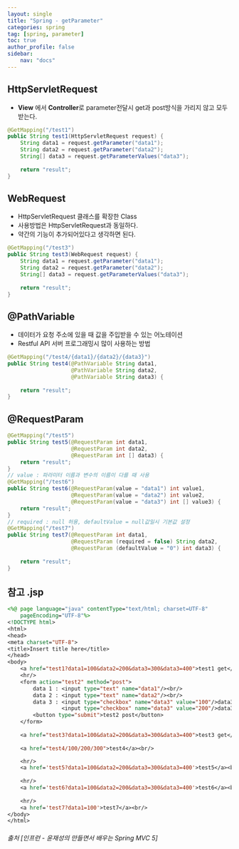 ```yaml
---
layout: single
title: "Spring - getParameter"
categories: spring
tag: [spring, parameter]
toc: true
author_profile: false
sidebar:
    nav: "docs"
---
```


## HttpServletRequest
- **View** 에서 **Controller**로 parameter전달시 get과 post방식을 가리지 않고 모두 받는다.

```java
@GetMapping("/test1")
public String test1(HttpServletRequest request) {
    String data1 = request.getParameter("data1");
    String data2 = request.getParameter("data2");
    String[] data3 = request.getParameterValues("data3");
    
    return "result";
}
```

## WebRequest
- HttpServletRequest 클래스를 확장한 Class
- 사용방법은 HttpServletRequest과 동일하다.
- 약간의 기능이 추가되어있다고 생각하면 된다.

```java
@GetMapping("/test3")
public String test3(WebRequest request) {
    String data1 = request.getParameter("data1");
    String data2 = request.getParameter("data2");
    String[] data3 = request.getParameterValues("data3");
    
    return "result";
}
```

## @PathVariable
- 데이터가 요청 주소에 있을 때 값을 주입받을 수 있는 어노테이션
- Restful API 서버 프로그래밍시 많이 사용하는 방법

```java
@GetMapping("/test4/{data1}/{data2}/{data3}")
public String test4(@PathVariable String data1,
                    @PathVariable String data2,
                    @PathVariable String data3) {
    
    return "result";
}
```

## @RequestParam


```java
@GetMapping("/test5")
public String test5(@RequestParam int data1,
                    @RequestParam int data2,
                    @RequestParam int [] data3) {
    return "result";
}
// value : 파라미터 이름과 변수의 이름이 다를 때 사용
@GetMapping("/test6")
public String test6(@RequestParam(value = "data1") int value1,
                    @RequestParam(value = "data2") int value2,
                    @RequestParam(value = "data3") int [] value3) {
    return "result";
}
// required : null 허용, defaultValue = null값일시 기본값 설정
@GetMapping("/test7")
public String test7(@RequestParam int data1,
                    @RequestParam (required = false) String data2,
                    @RequestParam (defaultValue = "0") int data3) {
    
    return "result";
}
```


## 참고 .jsp

```jsp
<%@ page language="java" contentType="text/html; charset=UTF-8"
    pageEncoding="UTF-8"%>
<!DOCTYPE html>
<html>
<head>
<meta charset="UTF-8">
<title>Insert title here</title>
</head>
<body>
	<a href="test1?data1=100&data2=200&data3=300&data3=400">test1 get</a><br/>
	<hr/>
	<form action="test2" method="post">
		data 1 : <input type="text" name="data1"/><br/>
		data 2 : <input type="text" name="data2"/><br/>
		data 3 : <input type="checkbox" name="data3" value="100"/>data3 100
				 <input type="checkbox" name="data3" value="200"/>data3 200<br/>
		<button type="submit">test2 post</button>
	</form>
	
	<a href="test3?data1=100&data2=200&data3=300&data3=400">test3 get</a><br/>
	
	<a href="test4/100/200/300">test4</a><br/>

    <hr/>
	<a href='test5?data1=100&data2=200&data3=300&data3=400'>test5</a><br/>
	
	<hr/>
	<a href='test6?data1=100&data2=200&data3=300&data3=400'>test6</a><br/>
	
	<hr/>
	<a href='test7?data1=100'>test7</a><br/>
</body>
</html>
```
###### 출처 [인프런 - 윤재성의 만들면서 배우는 Spring MVC 5]
